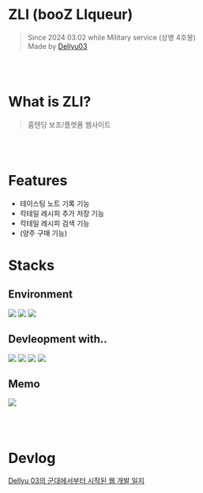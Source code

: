 # ZLI (booZ LIqueur)
> Since 2024 03.02 while Military service (상병 4호봉) \
> Made by [Dellyu03](https://github.com/dellyu03)

<br></br>

# What is ZLI?
> 홈텐딩 보조/플랫폼 웹사이트 


<br></br>

# Features
- 테이스팅 노트 기록 기능
- 칵테일 레시피 추가 저장 기능
- 칵테일 레시피 검색 기능
- (양주 구매 기능)

# Stacks

## Environment
<img src="https://img.shields.io/badge/Visual studio Code-007ACC?style=for-the-badge&logo=visual studio code&logoColor=white"> <img src="https://img.shields.io/badge/Git-F05032?style=for-the-badge&logo=Git&logoColor=white"> <img src="https://img.shields.io/badge/Git Hub-181717?style=for-the-badge&logo=GitHub&logoColor=white">


## Devleopment with..
<img src="https://img.shields.io/badge/HTML-E34F26?style=for-the-badge&logo=html5&logoColor=white"> <img src="https://img.shields.io/badge/CSS-1572B6?style=for-the-badge&logo=CSS3&logoColor=white"> <img src="https://img.shields.io/badge/Java Script-F7DF1E?style=for-the-badge&logo=JavaScript&logoColor=white"> <img src="https://img.shields.io/badge/React-282c34?style=for-the-badge&logo=react&logoColor=#61DAFB">

## Memo
<img src="https://img.shields.io/badge/Obsidian-7C3AED?style=for-the-badge&logo=obsidian&logoColor=white">

<br></br>


# Devlog
[Dellyu 03의 군대에서부터 시작된 웹 개발 일지](https://velog.io/@youjacha082/series/%EC%9B%B9-%EA%B0%9C%EB%B0%9C-%EC%9D%BC%EC%A7%80)


